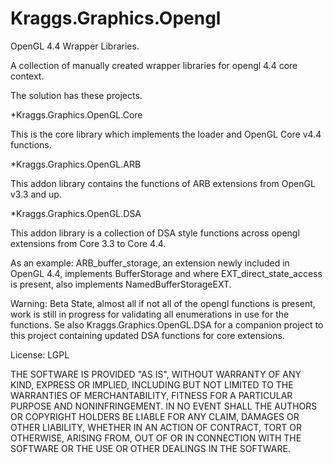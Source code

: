 Kraggs.Graphics.Opengl
======================

OpenGL 4.4 Wrapper Libraries.

A collection of manually created wrapper libraries for opengl 4.4 core context.

The solution has these projects.

*Kraggs.Graphics.OpenGL.Core

This is the core library which implements the loader and OpenGL Core v4.4 functions.

*Kraggs.Graphics.OpenGL.ARB

This addon library contains the functions of ARB extensions from OpenGL v3.3 and up.

*Kraggs.Graphics.OpenGL.DSA

This addon library is a collection of DSA style functions across opengl extensions from Core 3.3 to Core 4.4.

As an example:
	ARB_buffer_storage, an extension newly included in OpenGL 4.4, implements BufferStorage and
	where EXT_direct_state_access is present, also implements NamedBufferStorageEXT.
	

Warning: 
Beta State, almost all if not all of the opengl functions is present, work is still in progress for validating all enumerations in use for the functions.
Se also Kraggs.Graphics.OpenGL.DSA for a companion project to this project containing updated DSA functions for core extensions.

License: LGPL

THE SOFTWARE IS PROVIDED "AS IS", WITHOUT WARRANTY OF ANY KIND, EXPRESS OR IMPLIED, INCLUDING BUT NOT LIMITED TO THE WARRANTIES OF MERCHANTABILITY, FITNESS FOR A PARTICULAR PURPOSE AND NONINFRINGEMENT. IN NO EVENT SHALL THE AUTHORS OR COPYRIGHT HOLDERS BE LIABLE FOR ANY CLAIM, DAMAGES OR OTHER LIABILITY, WHETHER IN AN ACTION OF CONTRACT, TORT OR OTHERWISE, ARISING FROM, OUT OF OR IN CONNECTION WITH THE SOFTWARE OR THE USE OR OTHER DEALINGS IN THE SOFTWARE.
